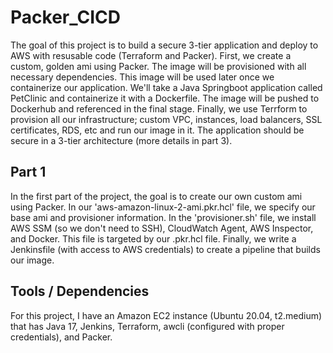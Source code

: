 # Packer_CICD

The goal of this project is to build a secure 3-tier application and deploy to AWS with resusable code (Terraform and Packer). First, we create a custom, golden ami using Packer. The image will be provisioned with all necessary dependencies. This image will be used later once we containerize our application. We'll take a Java Springboot application called PetClinic and containerize it with a Dockerfile. The image will be pushed to Dockerhub and referenced in the final stage. Finally, we use Terrform to provision all our infrastructure; custom VPC, instances, load balancers, SSL certificates, RDS, etc and run our image in it. The application should be secure in a 3-tier architecture (more details in part 3). 

## Part 1 

In the first part of the project, the goal is to create our own custom ami using Packer. In our 'aws-amazon-linux-2-ami.pkr.hcl' file, we specify our base ami and provisioner information. In the 'provisioner.sh' file, we install AWS SSM (so we don't need to SSH), CloudWatch Agent, AWS Inspector, and Docker. This file is targeted by our .pkr.hcl file. Finally, we write a Jenkinsfile (with access to AWS credentials) to create a pipeline that builds our image. 

## Tools / Dependencies
For this project, I have an Amazon EC2 instance (Ubuntu 20.04, t2.medium) that has Java 17, Jenkins, Terraform, awcli (configured with proper credentials), and Packer. 
